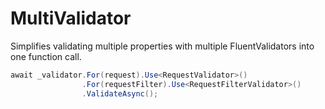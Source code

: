 # MultiValidator
Simplifies validating multiple properties with multiple FluentValidators into one function call.

```cs
await _validator.For(request).Use<RequestValidator>()
                .For(requestFilter).Use<RequestFilterValidator>()
                .ValidateAsync();
```
